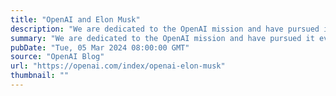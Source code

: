 ```yaml
---
title: "OpenAI and Elon Musk"
description: "We are dedicated to the OpenAI mission and have pursued it every step of the way."
summary: "We are dedicated to the OpenAI mission and have pursued it every step of the way."
pubDate: "Tue, 05 Mar 2024 08:00:00 GMT"
source: "OpenAI Blog"
url: "https://openai.com/index/openai-elon-musk"
thumbnail: ""
---
```


